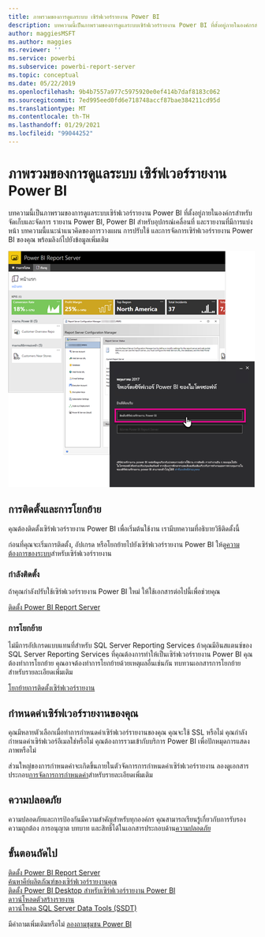 ```yaml
---
title: ภาพรวมของการดูแลระบบ เซิร์ฟเวอร์รายงาน Power BI
description: บทความนี้เป็นภาพรวมของการดูแลระบบเซิร์ฟเวอร์รายงาน Power BI ที่ตั้งอยู่ภายในองค์กรสำหรับจัดเก็บและจัดการ รายงาน Power BI, Power BI สำหรับอุปกรณ์เคลื่อนที่ และรายงานที่มีการแบ่งหน้า
author: maggiesMSFT
ms.author: maggies
ms.reviewer: ''
ms.service: powerbi
ms.subservice: powerbi-report-server
ms.topic: conceptual
ms.date: 05/22/2019
ms.openlocfilehash: 9b4b7557a977c5975920e0ef414b7daf8183c062
ms.sourcegitcommit: 7ed995eed0fd6e718748accf87bae384211cd95d
ms.translationtype: MT
ms.contentlocale: th-TH
ms.lasthandoff: 01/29/2021
ms.locfileid: "99044252"
---
```

# <a name="admin-overview-power-bi-report-server"></a>ภาพรวมของการดูแลระบบ เซิร์ฟเวอร์รายงาน Power BI
บทความนี้เป็นภาพรวมของการดูแลระบบเซิร์ฟเวอร์รายงาน Power BI ที่ตั้งอยู่ภายในองค์กรสำหรับจัดเก็บและจัดการ รายงาน Power BI, Power BI สำหรับอุปกรณ์เคลื่อนที่ และรายงานที่มีการแบ่งหน้า บทความนี้แนะนำแนวคิดของการวางแผน การปรับใช้ และการจัดการเซิร์ฟเวอร์รายงาน Power BI ของคุณ พร้อมลิงก์ไปยังข้อมูลเพิ่มเติม

![ภาพหน้าจอของเซิร์ฟเวอร์รายงาน Power BI ที่แสดงตัวเลือกการลงชื่อเข้าใช้](media/admin-handbook-overview/admin-handbook.png)
 
## <a name="installing-and-migration"></a>การติดตั้งและการโยกย้าย
คุณต้องติดตั้งเซิร์ฟเวอร์รายงาน Power BI เพื่อเริ่มต้นใช้งาน เรามีบทความที่อธิบายวิธีติดตั้งนี้

ก่อนที่คุณจะเริ่มการติดตั้ง, อัปเกรด หรือโยกย้ายไปยังเซิร์ฟเวอร์รายงาน Power BI ให้ดู[ความต้องการของระบบ](system-requirements.md)สำหรับเซิร์ฟเวอร์รายงาน

### <a name="installing"></a>กำลังติดตั้ง
ถ้าคุณกำลังปรับใช้เซิร์ฟเวอร์รายงาน Power BI ใหม่ ให้ใช้เอกสารต่อไปนี้เพื่อช่วยคุณ 

[ติดตั้ง Power BI Report Server](install-report-server.md)

### <a name="migration"></a>การโยกย้าย
ไม่มีการอัปเกรดแบบแทนที่สำหรับ SQL Server Reporting Services ถ้าคุณมีอินสแตนซ์ของ SQL Server Reporting Services ที่คุณต้องการทำให้เป็นเซิร์ฟเวอร์รายงาน Power BI คุณต้องทำการโยกย้าย คุณอาจต้องทำการโยกย้ายด้วยเหตุผลอื่นเช่นกัน ทบทวนเอกสารการโยกย้ายสำหรับรายละเอียดเพิ่มเติม

[โยกย้ายการติดตั้งเซิร์ฟเวอร์รายงาน](migrate-report-server.md)

## <a name="configuring-your-report-server"></a>กำหนดค่าเซิร์ฟเวอร์รายงานของคุณ
คุณมีหลายตัวเลือกเมื่อทำการกำหนดค่าเซิร์ฟเวอร์รายงานของคุณ คุณจะใช้ SSL หรือไม่ คุณกำลังกำหนดค่าเซิร์ฟเวอร์อีเมลใช่หรือไม่ คุณต้องการรวมเข้ากับบริการ Power BI เพื่อปักหมุดการแสดงภาพหรือไม่

ส่วนใหญ่ของการกำหนดค่าจะเกิดขึ้นภายในตัวจัดการการกำหนดค่าเซิร์ฟเวอร์รายงาน ลองดูเอกสารประกอบ[การจัดการการกำหนดค่า](/sql/reporting-services/install-windows/reporting-services-configuration-manager-native-mode)สำหรับรายละเอียดเพิ่มเติม

## <a name="security"></a>ความปลอดภัย
ความปลอดภัยและการป้องกันมีความสำคัญสำหรับทุกองค์กร คุณสามารถเรียนรู้เกี่ยวกับการรับรองความถูกต้อง การอนุญาต บทบาท และสิทธิ์ได้ในเอกสารประกอบด้าน[ความปลอดภัย](/sql/reporting-services/security/reporting-services-security-and-protection)

## <a name="next-steps"></a>ขั้นตอนถัดไป
[ติดตั้ง Power BI Report Server](install-report-server.md)  
[ค้นหาคีย์ผลิตภัณฑ์ของเซิร์ฟเวอร์รายงานคุณ](find-product-key.md)  
[ติดตั้ง Power BI Desktop สำหรับเซิร์ฟเวอร์รายงาน Power BI](install-powerbi-desktop.md)  
[ดาวน์โหลดตัวสร้างรายงาน](https://www.microsoft.com/download/details.aspx?id=53613)  
[ดาวน์โหลด SQL Server Data Tools (SSDT)](/sql/ssdt/download-sql-server-data-tools-ssdt)

มีคำถามเพิ่มเติมหรือไม่ [ลองถามชุมชน Power BI](https://community.powerbi.com/)